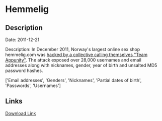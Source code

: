 # Hemmelig

## Description

Date: 2011-12-21

Description:
In December 2011, Norway's largest online sex shop hemmelig.com was <a href="http://www.dazzlepod.com/hemmelig/?page=93" target="_blank" rel="noopener">hacked by a collective calling themselves &quot;Team Appunity&quot;</a>. The attack exposed over 28,000 usernames and email addresses along with nicknames, gender, year of birth and unsalted MD5 password hashes.


['Email addresses', 'Genders', 'Nicknames', 'Partial dates of birth', 'Passwords', 'Usernames']

## Links

[Download Link](https://link-to.net/1229997/78.79084384121282/dynamic/?r=aGVtbWVsaWcuY29t)